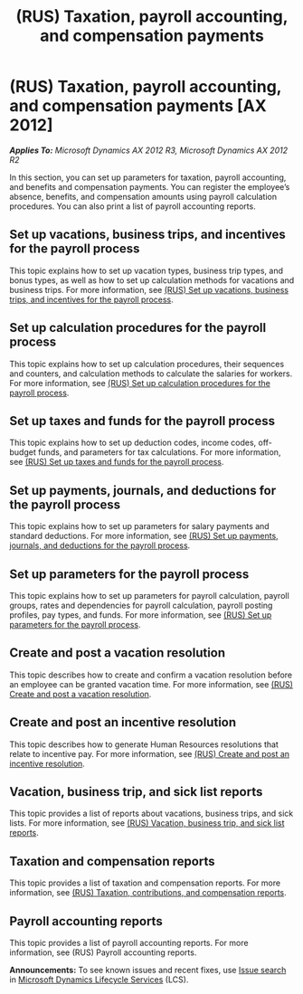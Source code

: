 ﻿---
title: (RUS) Taxation, payroll accounting, and compensation payments
TOCTitle: (RUS) Taxation, payroll accounting, and compensation payments
ms:assetid: 40f2546a-f593-4855-b29e-f431fc073d7a
ms:mtpsurl: https://technet.microsoft.com/en-us/library/Dn435950(v=AX.60)
ms:contentKeyID: 56730921
ms.date: 05/02/2014
mtps_version: v=AX.60
---

# (RUS) Taxation, payroll accounting, and compensation payments [AX 2012]


_**Applies To:** Microsoft Dynamics AX 2012 R3, Microsoft Dynamics AX 2012 R2_

In this section, you can set up parameters for taxation, payroll accounting, and benefits and compensation payments. You can register the employee’s absence, benefits, and compensation amounts using payroll calculation procedures. You can also print a list of payroll accounting reports.

## Set up vacations, business trips, and incentives for the payroll process

This topic explains how to set up vacation types, business trip types, and bonus types, as well as how to set up calculation methods for vacations and business trips. For more information, see [(RUS) Set up vacations, business trips, and incentives for the payroll process](rus-set-up-vacations-business-trips-and-incentives-for-the-payroll-process.md).

## Set up calculation procedures for the payroll process

This topic explains how to set up calculation procedures, their sequences and counters, and calculation methods to calculate the salaries for workers. For more information, see [(RUS) Set up calculation procedures for the payroll process](rus-set-up-calculation-procedures-for-the-payroll-process.md).

## Set up taxes and funds for the payroll process

This topic explains how to set up deduction codes, income codes, off-budget funds, and parameters for tax calculations. For more information, see [(RUS) Set up taxes and funds for the payroll process](rus-set-up-taxes-and-funds-for-the-payroll-process.md).

## Set up payments, journals, and deductions for the payroll process

This topic explains how to set up parameters for salary payments and standard deductions. For more information, see [(RUS) Set up payments, journals, and deductions for the payroll process](rus-set-up-payments-journals-and-deductions-for-the-payroll-process.md).

## Set up parameters for the payroll process

This topic explains how to set up parameters for payroll calculation, payroll groups, rates and dependencies for payroll calculation, payroll posting profiles, pay types, and funds. For more information, see [(RUS) Set up parameters for the payroll process](rus-set-up-parameters-for-the-payroll-process.md).

## Create and post a vacation resolution

This topic describes how to create and confirm a vacation resolution before an employee can be granted vacation time. For more information, see [(RUS) Create and post a vacation resolution](rus-create-and-post-a-vacation-resolution.md).

## Create and post an incentive resolution

This topic describes how to generate Human Resources resolutions that relate to incentive pay. For more information, see [(RUS) Create and post an incentive resolution](rus-create-and-post-an-incentive-resolution.md).

## Vacation, business trip, and sick list reports

This topic provides a list of reports about vacations, business trips, and sick lists. For more information, see [(RUS) Vacation, business trip, and sick list reports](rus-vacation-business-trip-and-sick-list-reports.md).

## Taxation and compensation reports

This topic provides a list of taxation and compensation reports. For more information, see [(RUS) Taxation, contributions, and compensation reports](rus-taxation-contributions-and-compensation-reports.md).

## Payroll accounting reports

This topic provides a list of payroll accounting reports. For more information, see (RUS) Payroll accounting reports.

  
**Announcements:** To see known issues and recent fixes, use [Issue search](http://go.microsoft.com/fwlink/?linkid=389258) in [Microsoft Dynamics Lifecycle Services](http://go.microsoft.com/fwlink/?linkid=306505) (LCS).


